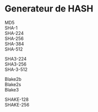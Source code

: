 # Generateur de HASH

MD5  
SHA-1  
SHA-224  
SHA-256  
SHA-384  
SHA-512

SHA3-224  
SHA3-256  
SHA-3-512

Blake2b  
Blake2s  
Blake3

SHAKE-128  
SHAKE-256

